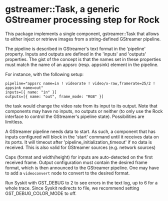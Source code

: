 # gstreamer::Task, a generic GStreamer processing step for Rock

This package implements a single component, gstreamer::Task that allows to either
inject or retrieve images from a string-defined GStreamer pipeline.

The pipeline is described in GStreamer's text format in the 'pipeline' property.
Inputs and outputs are defined in the 'inputs' and 'outputs' properties. The
gist of the concept is that the names set in these properties must match the
name of an appsrc (resp. appsink) element in the pipeline.

For instance, with the following setup:

~~~
pipeline="appsrc name=in ! videorate ! video/x-raw,framerate=25/2 ! appsink name=out"
inputs=[{ name: "in" }]
outputs=[{ name: "out", frame_mode: "RGB" }]
~~~

the task would change the video rate from its input to its output. Note that
components may have no inputs, no outputs or neither (to only use the Rock
interface to control the GStreamer's pipeline state). Possibilities are
limitless.

A GStreamer pipeline needs data to start. As such, a component that has inputs configured
will block in the 'start' command until it receives data on its ports. It will timeout
after 'pipeline_initialization_timeout' if no data is received. This is also valid
for GStreamer sources (e.g. network sources)

Caps (format and width/height) for inputs are auto-detected on the first
received frame. Output configuration must contain the desired frame format,
which is then announced to the GStreamer pipeline. One may have to add a
`videoconvert` node to convert to the desired format.

Run Syskit with GST_DEBUG to 2 to see errors in the text log, up to 6 for a whole trace.
Since Syskit redirects to file, we recommend setting GST_DEBUG_COLOR_MODE to off.
